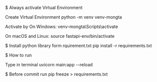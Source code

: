 $ Always activate Virtual Environment 

Create Virtual Environment
python -m venv venv-mongta

Activate by
On Windows:
venv-mongta\Scripts\activate

On macOS and Linux:
source fastapi-env/bin/activate

$ Install python library form rquirement.txt
pip install -r requirements.txt

$ How to run

Type in terminal 
uvicorn main:app --reload


$ Before commit run 
pip freeze > requirements.txt
